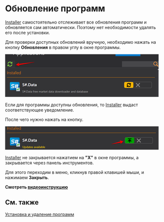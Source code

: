 # Обновление программ

[Installer](../installer.md) самостоятельно отслеживает все обновления программ и обновляется сам автоматически. Поэтому нет необходимости удалять его после установки. 

Для проверки доступных обновлений вручную, необходимо нажать на кнопку **Обновления** в правом углу в окне программы.

![force update installer](../../images/force_update_installer.png)

Если для программы доступны обновления, то [Installer](../installer.md) выдаст соответствующее уведомление.

После чего нужно нажать на кнопку.

![update installer](../../images/updat_installer.png)

[Installer](../installer.md) не закрывается нажатием на **"Х"** в окне программы, а закрывается через панель инструментов.

Для этого переходим в меню, кликнув правой клавишей мыши, и нажимаем **Закрыть**.

**Смотреть [видеоинструкцию](videos/update_apps.md)**

## См. также

[Установка и удаление программ ](install_and_remove_apps.md)
